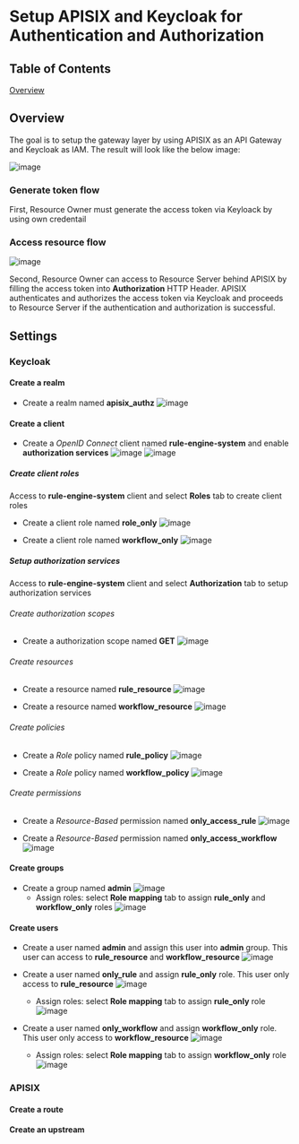 # Setup APISIX and Keycloak for Authentication and Authorization

## Table of Contents
[Overview](apisix+keycloak.md#overview)
## Overview
The goal is to setup the gateway layer by using APISIX as an API Gateway and Keycloak as IAM. The result will look like the below image:

![image](https://user-images.githubusercontent.com/6086297/208076514-cae0ca41-59da-4190-9829-8b16017e9d30.png)

### Generate token flow
First, Resource Owner must generate the access token via Keyloack by using own credentail  

### Access resource flow
![image](https://user-images.githubusercontent.com/6086297/208073850-6011c5dd-4f0b-4361-93e7-1d5c65db3473.png)

Second, Resource Owner can access to Resource Server behind APISIX by filling the access token into **Authorization** HTTP Header. APISIX authenticates and authorizes the access token via Keycloak and proceeds to Resource Server if the authentication and authorization is successful.

## Settings
### Keycloak
#### Create a realm
- Create a realm named **apisix_authz**
![image](https://user-images.githubusercontent.com/6086297/208343371-0d107df1-628f-48a4-b181-be910e09765c.png)

#### Create a client
- Create a *OpenID Connect* client named **rule-engine-system** and enable **authorization services**
![image](https://user-images.githubusercontent.com/6086297/208343540-c2faaf3c-a531-4ae7-aba5-6ea46b1fb5ae.png)
![image](https://user-images.githubusercontent.com/6086297/208343569-8044a2e7-629e-44d6-ab07-4be39bd03a99.png)

##### Create client roles
Access to **rule-engine-system** client and select **Roles** tab to create client roles 
- Create a client role named **role_only**
![image](https://user-images.githubusercontent.com/6086297/208346733-1c774ed7-fad6-42b8-afe3-81938737c99b.png)

- Create a client role named **workflow_only**
![image](https://user-images.githubusercontent.com/6086297/208346774-2da32519-bb4d-4d23-bc9b-c08e7b1bab19.png)

##### Setup authorization services
Access to **rule-engine-system** client and select **Authorization** tab to setup authorization services
###### Create authorization scopes
- Create a authorization scope named **GET**
![image](https://user-images.githubusercontent.com/6086297/208348904-1f7c4b0e-8d54-4795-acc3-454b62d5db59.png)

###### Create resources
- Create a resource named **rule_resource**
![image](https://user-images.githubusercontent.com/6086297/208347862-33003653-cdc7-414d-9bb3-39485bb51fb6.png)

- Create a resource named **workflow_resource**
![image](https://user-images.githubusercontent.com/6086297/208347965-158e05fe-471f-40a7-a717-fdc8002b05a5.png)

###### Create policies
- Create a *Role* policy named **rule_policy**
![image](https://user-images.githubusercontent.com/6086297/208348370-b0d96818-d85d-4b8b-9d6d-e23b9dde4990.png)

- Create a *Role* policy named **workflow_policy**
![image](https://user-images.githubusercontent.com/6086297/208348643-b7ba2271-4126-40a9-abf4-23b66e1eae06.png)

###### Create permissions
- Create a *Resource-Based* permission named **only_access_rule**
![image](https://user-images.githubusercontent.com/6086297/208349234-64bc0ac2-e7f9-4efd-9593-a59d4ac0d33e.png)

- Create a *Resource-Based* permission named **only_access_workflow**
![image](https://user-images.githubusercontent.com/6086297/208349305-0e30e3ba-1a78-4e1f-9422-b3b1b772a094.png)

#### Create groups
- Create a group named **admin**
![image](https://user-images.githubusercontent.com/6086297/208361774-f6863460-8515-412c-b951-f5e00c4a6600.png)
  - Assign roles: select **Role mapping** tab to assign **rule_only** and **workflow_only** roles
![image](https://user-images.githubusercontent.com/6086297/208362133-d22f2950-791c-4970-bdbe-f29a22878ede.png)

#### Create users
- Create a user named **admin** and assign this user into **admin** group. This user can access to **rule_resource** and **workflow_resource**
![image](https://user-images.githubusercontent.com/6086297/208362690-24412e98-a811-410b-b491-009e2b8f1436.png)

- Create a user named **only_rule** and assign **rule_only** role. This user only access to **rule_resource**
![image](https://user-images.githubusercontent.com/6086297/208362979-48c02625-b6d4-4a90-ba02-0098ff000e60.png)
  - Assign roles: select **Role mapping** tab to assign **rule_only** role
![image](https://user-images.githubusercontent.com/6086297/208365639-d7b8be8f-143b-4660-a69f-d4ff3ffb9111.png)

- Create a user named **only_workflow** and assign **workflow_only** role. This user only access to **workflow_resource**
![image](https://user-images.githubusercontent.com/6086297/208363022-396382ee-854f-446a-a36d-65b6e2d81b3f.png)
  - Assign roles: select **Role mapping** tab to assign **workflow_only** role
![image](https://user-images.githubusercontent.com/6086297/208366289-17ea37b1-b258-447a-9bda-30ed5d9a5d1e.png)

### APISIX
#### Create a route
#### Create an upstream
